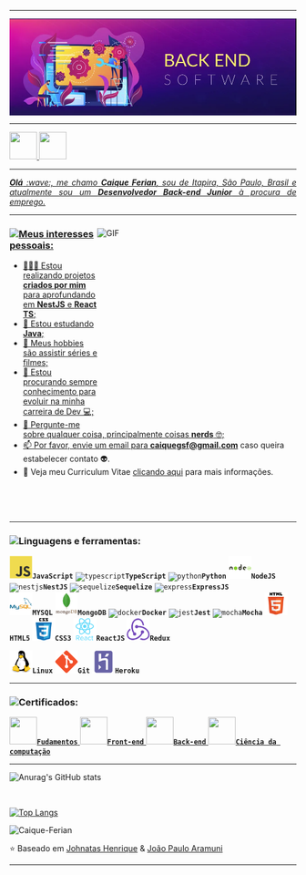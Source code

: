 
-----

<div>
<img align="center" alt="Header" src="https://github.com/Caique-Ferian/Caique-Ferian/blob/main/img/Captura%20de%20tela%20de%202023-02-09%2015-16-12.png"/>
</div>

-----

<a href="https://github.com/Caique-Ferian" target="_blank">
  <img src="https://cdn.iconscout.com/icon/free/png-256/github-108-438008.png" width="48px" height="48px">
</a> 
<a href="https://www.linkedin.com/in/caique-ferian-6a1320153/" target="_blank">
  <img src="https://i.ibb.co/Kx2GSrT/linkedin.png" width="48px" height="48px">

-----

<div align="justify">
  <i><b>Olá</b> :wave:, me chamo <b>Caique Ferian</b>, sou de Itapira, São Paulo, Brasil e atualmente sou um <b>Desenvolvedor Back-end Junior</b> à procura de emprego.</i>
</div>



-----
  
<div>  
<div>
<img align="right" alt="GIF" src="https://github.com/joaopauloaramuni/joaopauloaramuni/blob/master/img/dev.gif?raw=true" width="350px" height="350px"/>
</div>
  
### <img height="20" src="https://raw.githubusercontent.com/innng/innng/master/assets/soulgem-sayaka.gif"/>Meus interesses pessoais:  
  
- 👨🏽‍💻 Estou realizando projetos **criados por mim** para aprofundando em **NestJS** e **React TS**;
- 🌱 Estou estudando **Java**; 
- 🤔 Meus hobbies são assistir séries e filmes;
- 💼 Estou procurando sempre conhecimento para evoluir na minha carreira de Dev 💻;
- 💬 Pergunte-me sobre qualquer coisa, principalmente coisas **nerds** 🤓;
- 📫 Por favor, envie um email para **caiquegsf@gmail.com** caso queira estabelecer contato 👽.
- 📝 Veja meu Curriculum Vitae <a href="https://gitconnected.com/caique-ferian/resume" target="_blank">clicando aqui</a> para mais informações.
  
<br/>
<br/>
<br/>
  
-----

<div>
  
### <img height="20" src="https://raw.githubusercontent.com/innng/innng/master/assets/soulgem-sayaka.gif"/>Linguagens e ferramentas:  

 <code><img src="https://raw.githubusercontent.com/devicons/devicon/master/icons/javascript/javascript-original.svg" alt="javascript" width="40" height="40"/><b>JavaScript</b></code>
  <code><img src="https://upload.wikimedia.org/wikipedia/commons/4/4c/Typescript_logo_2020.svg" alt="typescript" width="40" height="40"/><b>TypeScript</b></code>
  <code><img src="https://upload.wikimedia.org/wikipedia/commons/c/c3/Python-logo-notext.svg" alt="python" width="40" height="40"/><b>Python</b></code>
  <code><img src="https://raw.githubusercontent.com/devicons/devicon/master/icons/nodejs/nodejs-original-wordmark.svg" alt="nodejs" width="40" height="40"/><b>NodeJS</b></code>
  <code><img src="https://seeklogo.com/images/N/nestjs-logo-09342F76C0-seeklogo.com.png" alt="nestjs" width="40" height="40"/><b>NestJS</b></code>
  <code><img src="https://seeklogo.com/images/S/sequelize-logo-9A5075DB9F-seeklogo.com.png" alt="sequelize" width="40" height="40"/><b>Sequelize</b></code>
  <code><img src="https://blog.amt.in/wp-content/uploads/2017/12/e16da876-c2fd-4eb8-ae72-4b193c534938-Edited.png" alt="express" width="40" height="40"/><b>ExpressJS</b></code>
  <br/>
  <code><img src="https://raw.githubusercontent.com/devicons/devicon/master/icons/mysql/mysql-original-wordmark.svg" alt="mysql" width="40" height="40"/><b>MYSQL</b></code>
  <code><img src="https://raw.githubusercontent.com/devicons/devicon/master/icons/mongodb/mongodb-original-wordmark.svg" alt="mongodb" width="40" height="40"/><b>MongoDB</b></code>
  <code><img src="https://cdn.icon-icons.com/icons2/2699/PNG/512/docker_official_logo_icon_169250.png" alt="docker" width="40" height="40"/><b>Docker</b></code>
  <code><img src="https://www.learnstorybook.com/intro-to-storybook/logo-jest.png" alt="jest" width="40" height="40" /><b>Jest</b></code>
  <code><img src="https://camo.githubusercontent.com/b038408a220da15a2710d79f3bc3834c9fa8c32c7ceb22f8554c5799ceea768e/68747470733a2f2f63646e2e6a7364656c6976722e6e65742f67682f64657669636f6e732f64657669636f6e2f69636f6e732f6d6f6368612f6d6f6368612d706c61696e2e737667" alt="mocha" width="40" height="40"/><b>Mocha</b></code>
  <code><img src="https://raw.githubusercontent.com/devicons/devicon/master/icons/html5/html5-original-wordmark.svg" alt="html5" width="40" height="40"/><b>HTML5</b></code> 
  <code><img src="https://raw.githubusercontent.com/devicons/devicon/master/icons/css3/css3-original-wordmark.svg" alt="css3" width="40" height="40"/><b>CSS3</b></code>
  <code><img src="https://raw.githubusercontent.com/devicons/devicon/master/icons/react/react-original-wordmark.svg" alt="react" width="40" height="40"/><b>ReactJS</b></code> 
  <code><img src="https://raw.githubusercontent.com/devicons/devicon/master/icons/redux/redux-original.svg" alt="redux" width="40" height="40"/><b>Redux</b></code>

  <code><img src="https://raw.githubusercontent.com/devicons/devicon/master/icons/linux/linux-original.svg" alt="linux" width="40" height="40" /><b>Linux</b></code>
  <code><img src="https://raw.githubusercontent.com/devicons/devicon/master/icons/git/git-original.svg" alt="git" width="40" height="40"/><b>Git</b></code>
  <code><img src="https://raw.githubusercontent.com/devicons/devicon/master/icons/heroku/heroku-plain.svg" alt="heroku" width="40" height="40"/><b>Heroku</b></code> 
  
  </div>
  
-----
  
<div>  
  
### <img height="20" src="https://raw.githubusercontent.com/innng/innng/master/assets/soulgem-sayaka.gif"/>Certificados:  
 
<a href="https://www.credential.net/4393523f-fee2-4e18-a4be-239990cf7957#gs.ocz2re" target="_blank">
  <code><img src="https://www.svgrepo.com/show/169718/coding.svg" width="48px" height="48px"><b>Fudamentos</b></code>
</a>
<a href="https://www.credential.net/bd1520b6-b272-4220-a8b8-115c6fdc93d0#gs.jjnued" target="_blank">
  <code><img src="https://www.svgrepo.com/show/271564/coding.svg" width="48px" height="48px"><b>Front-end</b></code>
</a>    
<a href="https://www.credential.net/5d02f7c3-3146-442b-b671-c800f4f75aa8#gs.octw58" target="_blank">
  <code><img src="https://pic.onlinewebfonts.com/svg/img_544508.png" width="48px" height="48px"><b>Back-end</b></code>
</a> 
<a href="https://www.credential.net/ae1eca76-0bd1-4505-a69a-2aec9ff56873#gs.s4n89w" target="_blank">
  <code><img src="https://cdn-icons-png.flaticon.com/512/2845/2845769.png" width="48px" height="48px"><b>Ciência da computação</b></code>
</a> 
</div>
  
-----

![Anurag's GitHub stats](https://github-readme-stats.vercel.app/api?username=Caique-Ferian&show_icons=true&theme=midnight-purple)

<br />

[![Top Langs](https://github-readme-stats.vercel.app/api/top-langs/?username=Caique-Ferian&layout=compact)](https://github.com/Caique-Ferian/github-readme-stats)

<p align="left"> <img src="https://komarev.com/ghpvc/?username=Caique-Ferian" alt="Caique-Ferian" /> </p>


⭐️ Baseado em [Johnatas Henrique](https://github.com/johnatas-henrique) & [João Paulo Aramuni](https://github.com/joaopauloaramuni)

-----
